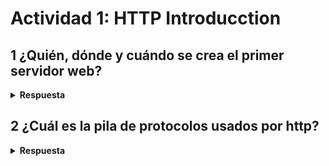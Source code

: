# Actividad 1: HTTP Introducction

## 1 ¿Quién, dónde y cuándo se crea el primer servidor web?

<details>
<summary><b>Respuesta</b></summary>

> El
> [**primer servidor web**](https://es.wikipedia.org/wiki/World_Wide_Web#Historia)
> fue creado por
> [**Tim Berners-Lee**](https://es.wikipedia.org/wiki/Tim_Berners-Lee) en 1990 en el
>[**CERN**](https://es.wikipedia.org/wiki/Organizaci%C3%B3n_Europea_para_la_Investigaci%C3%B3n_Nuclear)
> (Organización Europea para la Investigación Nuclear) en Suiza.
>
> <img src=https://upload.wikimedia.org/wikipedia/commons/thumb/d/d1/First_Web_Server.jpg/1280px-First_Web_Server.jpg alt="imagen del primer servidor web" width="400"/>
>

</details>

## 2 ¿Cuál es la pila de protocolos usados por http?

<details>
<summary><b>Respuesta</b></summary>

> El protocolo
> [http](https://es.wikipedia.org/wiki/Protocolo_de_transferencia_de_hipertexto) (protocolo de transferencia de hiperterto)
> usa los protocolos [TCP/IP](https://es.wikipedia.org/wiki/Modelo_TCP/IP)
> 
> <img src=https://www.azion.com/assets/blog/images/uploads/http-lock-cover.png alt="protocolo http" width="49%">
> <img src=https://static.wikia.nocookie.net/internereaa/images/5/5c/TCP_IP.png/revision/latest?cb=20150307110539&path-prefix=es alt="protocolo http" width="49%">

## 3 ¿Componentes de una URL?

<details>
<summary><b>Respuesta</b></summary>

> ![Componentes de URL](img/0.1.3.svg)

</details>

## 4 ¿Pasos en la recuperación de una página web mediante HTTP?

<details>
<summary><b>Respuesta</b></summary>

>

</details>

## 5 Diferencia entre páginas dinámicas y estáticas

<details>
<summary><b>Respuesta</b></summary>

> ### Páginas Estáticas
>
> * Son faciles de crear y alojar
> * Muestran el mismo contenido a todos los usuarios
> * Tienen tiempos de carga mas rapidos gracias a su simplicidad
>
> |Beneficios|Desventajas|
> |--|--|
> |Al ser mas ligeras cargan mas rápido|El contenido no es personalizado o interactuar con el usuario|
> |Menor riesgo de vulnerabilidad de seguridad|Cualquier actualización requiere intervención|
> |Pueden ser alojadas en cualquier servidor|No son ideales para webs que necesitan de actualizaciones constantes|
>
> ### Páginas Dinámicas
>
> * Permiten interactuar con el contenido
> * Usan lenguajes como JavaScript o PHP, que generan cambios en la pagina como respuesta a las acciones del usuario
> * Incluyen recursos para automatizar tareas
>
> |Beneficios|Desventajas|
> |--|--|
> |Contenido personalizado | Requieren de habilidasdes avanzadas de programación y de una infraestructura mas compleja |
> | Mayor interacción con el usuario | Mantenimiento mas costoso |
> | Actualiza el contenido automaticamente | Riesgo mayor de vulnerabilidades |

</details>

## 6 ¿Cómo usar telnet para acceder a un servidor web?

<details>
<summary><b>Respuesta</b></summary>

>

</details>
